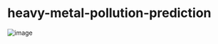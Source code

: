 # heavy-metal-pollution-prediction
![image](https://user-images.githubusercontent.com/43134009/141656781-8846938e-4107-4d45-b752-abf9f0a7e92c.png)
